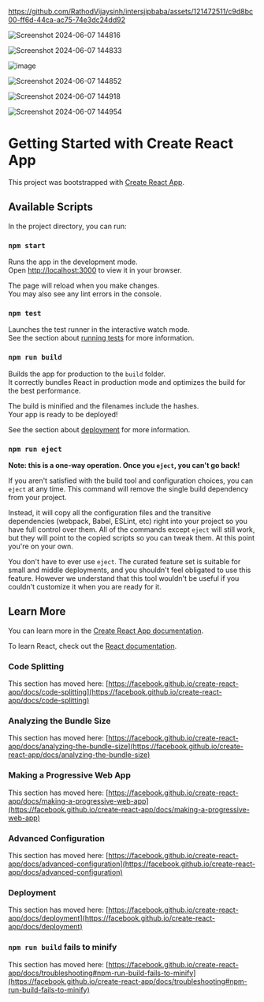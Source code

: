 

https://github.com/RathodVijaysinh/intersjipbaba/assets/121472511/c9d8bc00-ff6d-44ca-ac75-74e3dc24dd92




![Screenshot 2024-06-07 144816](https://github.com/RathodVijaysinh/intersjipbaba/assets/121472511/e9b71bad-0be6-46ec-8feb-3f21d65b7324)


![Screenshot 2024-06-07 144833](https://github.com/RathodVijaysinh/intersjipbaba/assets/121472511/43359ce9-5c58-4cca-afaf-da3495ccfe90)


![image](https://github.com/RathodVijaysinh/intersjipbaba/assets/121472511/eba58cc5-a39b-4a48-8d9d-c25ff41ce701)


![Screenshot 2024-06-07 144852](https://github.com/RathodVijaysinh/intersjipbaba/assets/121472511/89c8f343-3ca2-4f38-82ce-2bf64958efac)


![Screenshot 2024-06-07 144918](https://github.com/RathodVijaysinh/intersjipbaba/assets/121472511/38eb8a2b-fed8-4837-b990-ae2557356098)



![Screenshot 2024-06-07 144954](https://github.com/RathodVijaysinh/intersjipbaba/assets/121472511/2e5088db-c0ed-415e-8cb1-01c9f358f526)



# Getting Started with Create React App

This project was bootstrapped with [Create React App](https://github.com/facebook/create-react-app).

## Available Scripts

In the project directory, you can run:

### `npm start`

Runs the app in the development mode.\
Open [http://localhost:3000](http://localhost:3000) to view it in your browser.

The page will reload when you make changes.\
You may also see any lint errors in the console.

### `npm test`

Launches the test runner in the interactive watch mode.\
See the section about [running tests](https://facebook.github.io/create-react-app/docs/running-tests) for more information.

### `npm run build`

Builds the app for production to the `build` folder.\
It correctly bundles React in production mode and optimizes the build for the best performance.

The build is minified and the filenames include the hashes.\
Your app is ready to be deployed!

See the section about [deployment](https://facebook.github.io/create-react-app/docs/deployment) for more information.

### `npm run eject`

**Note: this is a one-way operation. Once you `eject`, you can't go back!**

If you aren't satisfied with the build tool and configuration choices, you can `eject` at any time. This command will remove the single build dependency from your project.

Instead, it will copy all the configuration files and the transitive dependencies (webpack, Babel, ESLint, etc) right into your project so you have full control over them. All of the commands except `eject` will still work, but they will point to the copied scripts so you can tweak them. At this point you're on your own.

You don't have to ever use `eject`. The curated feature set is suitable for small and middle deployments, and you shouldn't feel obligated to use this feature. However we understand that this tool wouldn't be useful if you couldn't customize it when you are ready for it.

## Learn More

You can learn more in the [Create React App documentation](https://facebook.github.io/create-react-app/docs/getting-started).

To learn React, check out the [React documentation](https://reactjs.org/).

### Code Splitting

This section has moved here: [https://facebook.github.io/create-react-app/docs/code-splitting](https://facebook.github.io/create-react-app/docs/code-splitting)

### Analyzing the Bundle Size

This section has moved here: [https://facebook.github.io/create-react-app/docs/analyzing-the-bundle-size](https://facebook.github.io/create-react-app/docs/analyzing-the-bundle-size)

### Making a Progressive Web App

This section has moved here: [https://facebook.github.io/create-react-app/docs/making-a-progressive-web-app](https://facebook.github.io/create-react-app/docs/making-a-progressive-web-app)

### Advanced Configuration

This section has moved here: [https://facebook.github.io/create-react-app/docs/advanced-configuration](https://facebook.github.io/create-react-app/docs/advanced-configuration)

### Deployment

This section has moved here: [https://facebook.github.io/create-react-app/docs/deployment](https://facebook.github.io/create-react-app/docs/deployment)

### `npm run build` fails to minify

This section has moved here: [https://facebook.github.io/create-react-app/docs/troubleshooting#npm-run-build-fails-to-minify](https://facebook.github.io/create-react-app/docs/troubleshooting#npm-run-build-fails-to-minify)
